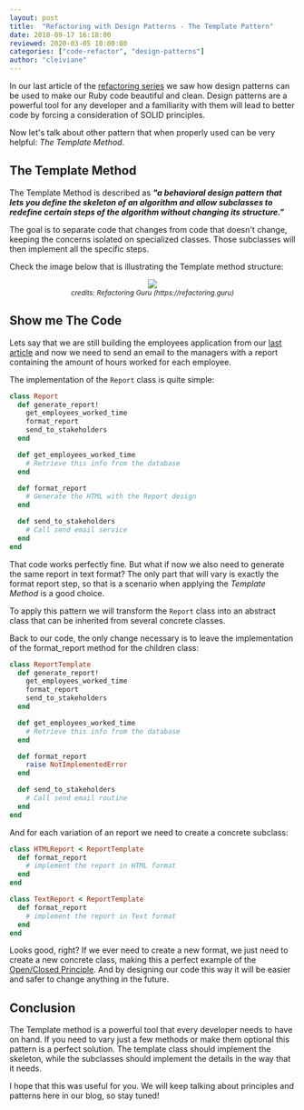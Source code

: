 ```yaml
---
layout: post
title:  "Refactoring with Design Patterns - The Template Pattern"
date: 2018-09-17 16:18:00
reviewed: 2020-03-05 10:00:00
categories: ["code-refactor", "design-patterns"]
author: "cleiviane"
---
```


In our last article of the [refactoring series](https://www.ombulabs.com/blog/tags/code-refactor) we saw how design patterns can be used to make our Ruby code beautiful and clean. Design patterns are a powerful tool for any developer and a familiarity with them will lead to better code by forcing a consideration of SOLID principles.

Now let's talk about other pattern that when properly used can be very helpful: *The Template Method*.

<!--more-->

## The Template Method

The Template Method is described as <strong>_"a behavioral design pattern that lets you define the skeleton of an algorithm and allow subclasses to redefine certain steps of the algorithm without changing its structure."_</strong>

The goal is to separate code that changes from code that doesn't change, keeping the concerns isolated on specialized classes. Those subclasses will then implement all the specific steps.

Check the image below that is illustrating the Template method structure:

<div style="text-align: center; font-size: 12px; margin-bottom: 20px;">
  <img src="/blog/assets/images/design-patterns/template-method.png">
  <center><em>credits: Refactoring Guru (https://refactoring.guru)</em></center>
</div>

## Show me The Code

Lets say that we are still building the employees application from our [last article](https://www.ombulabs.com/blog/code-refactor/refactoring-with-design-patterns.html) and now we need to send an email to the managers with a report containing the amount of hours worked for each employee.

The implementation of the `Report` class is quite simple:

```ruby
class Report
  def generate_report!
    get_employees_worked_time
    format_report
    send_to_stakeholders
  end

  def get_employees_worked_time
    # Retrieve this info from the database
  end

  def format_report
    # Generate the HTML with the Report design
  end

  def send_to_stakeholders
    # Call send email service
  end
end
```

That code works perfectly fine. But what if now we also need to generate the same report in text format? The only part that will vary is exactly the format report step, so that is a scenario when applying the *Template Method* is a good choice.

To apply this pattern we will transform the `Report` class into an abstract class that can be inherited from several concrete classes.

Back to our code, the only change necessary is to leave the implementation of the format_report method for the children class:

```ruby
class ReportTemplate
  def generate_report!
    get_employees_worked_time
    format_report
    send_to_stakeholders
  end

  def get_employees_worked_time
    # Retrieve this info from the database
  end

  def format_report
    raise NotImplementedError
  end

  def send_to_stakeholders
    # Call send email routine
  end
end
```

And for each variation of an report we need to create a concrete subclass:

```ruby
class HTMLReport < ReportTemplate
  def format_report
    # implement the report in HTML format
  end
end
```

```ruby
class TextReport < ReportTemplate
  def format_report
    # implement the report in Text format
  end
end
```

Looks good, right? If we ever need to create a new format, we just need to create a new concrete class, making this a perfect example of the [Open/Closed Principle](https://www.oodesign.com/open-close-principle.html). And by designing our code this way it will be easier and safer to change anything in the future.

## Conclusion
The Template method is a powerful tool that every developer needs to have on hand. If you need to vary just a few methods or make them optional this pattern is a perfect solution. The template class should implement the skeleton, while the subclasses should implement the details in the way that it needs.

I hope that this was useful for you. We will keep talking about principles and patterns here in our blog, so stay tuned!
